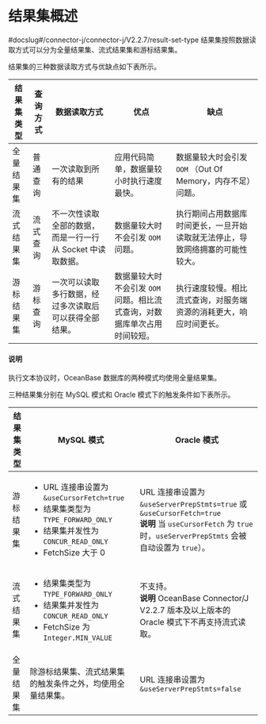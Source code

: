 # 结果集概述 

#docslug#/connector-j/connector-j/V2.2.7/result-set-type
结果集按照数据读取方式可以分为全量结果集、流式结果集和游标结果集。

结果集的三种数据读取方式与优缺点如下表所示。


| 结果集类型 | 查询方式 |              数据读取方式               |                    优点                    |                   缺点                    |
|-------|------|-----------------------------------|------------------------------------------|-----------------------------------------|
| 全量结果集 | 普通查询 | 一次读取到所有的结果                        | 应用代码简单，数据量较小时执行速度最快。                     | 数据量较大时会引发 `OOM` （Out Of Memory，内存不足）问题。 |
| 流式结果集 | 流式查询 | 不一次性读取全部的数据，而是一行一行从 Socket 中读取数据。 | 数据量较大时不会引发 `OOM` 问题。                     | 执行期间占用数据库时间更长，一旦开始读取就无法停止，导致网络拥塞的可能性较大。 |
| 游标结果集 | 游标查询 | 一次可以读取多行数据，经过多次读取后可以获得全部结果。       | 数据量较大时不会引发 `OOM` 问题。相比流式查询，对数据库单次占用时间较短。 | 执行速度较慢。相比流式查询，对服务端资源的消耗更大，响应时间更长。       |

<main id="notice" type='explain'>
    <h4>说明</h4>
    <p>执行文本协议时，OceanBase 数据库的两种模式均使用全量结果集。</p>
</main>



三种结果集分别在 MySQL 模式和 Oracle 模式下的触发条件如下表所示。


| 结果集类型 |      MySQL 模式         |            Oracle 模式           |
|-------|-----------------|-----------------------------------------|
| 游标结果集 | <ul><li> URL 连接串设置为 `&useCursorFetch=true` </li>  <li> 结果集类型为 `TYPE_FORWARD_ONLY`  </li> <li> 结果集并发性为`CONCUR_READ_ONLY`  </li> <li> FetchSize 大于 0  </li>  </ul> | URL 连接串设置为 `&useServerPrepStmts=true` 或 `&useCursorFetch=true` <br>**说明**  当 `useCursorFetch` 为 `true` 时，`useServerPrepStmts` 会被自动设置为 `true`）。 |
| 流式结果集 | <ul><li> 结果集类型为 `TYPE_FORWARD_ONLY` </li>  <li> 结果集并发性为 `CONCUR_READ_ONLY`  </li> <li> FetchSize 为 `Integer.MIN_VALUE` </li> </ul>     |  不支持。  <br> **说明** OceanBase Connector/J V2.2.7 版本及以上版本的 Oracle 模式下不再支持流式读取。   |
| 全量结果集 | 除游标结果集、流式结果集的触发条件之外，均使用全量结果集。      | URL 连接串设置为 `&useServerPrepStmts=false`    |


